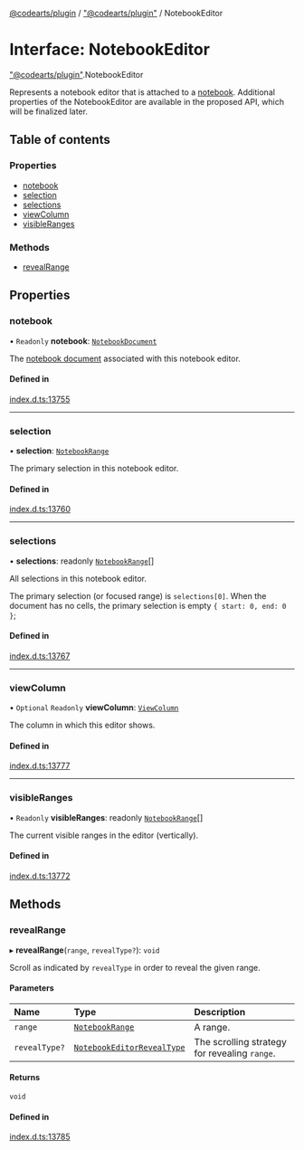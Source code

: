 [@codearts/plugin](../README.md) / ["@codearts/plugin"](../modules/_codearts_plugin_.md) / NotebookEditor

# Interface: NotebookEditor

["@codearts/plugin"](../modules/_codearts_plugin_.md).NotebookEditor

Represents a notebook editor that is attached to a [notebook](codearts_plugin_.NotebookDocument.md).
Additional properties of the NotebookEditor are available in the proposed
API, which will be finalized later.

## Table of contents

### Properties

- [notebook](codearts_plugin_.NotebookEditor.md#notebook)
- [selection](codearts_plugin_.NotebookEditor.md#selection)
- [selections](codearts_plugin_.NotebookEditor.md#selections)
- [viewColumn](codearts_plugin_.NotebookEditor.md#viewcolumn)
- [visibleRanges](codearts_plugin_.NotebookEditor.md#visibleranges)

### Methods

- [revealRange](codearts_plugin_.NotebookEditor.md#revealrange)

## Properties

### notebook

• `Readonly` **notebook**: [`NotebookDocument`](codearts_plugin_.NotebookDocument.md)

The [notebook document](codearts_plugin_.NotebookDocument.md) associated with this notebook editor.

#### Defined in

[index.d.ts:13755](https://github.com/xyz-fish/cloudide-plugin-api/blob/9927cd6/index.d.ts#L13755)

___

### selection

• **selection**: [`NotebookRange`](../classes/codearts_plugin_.NotebookRange.md)

The primary selection in this notebook editor.

#### Defined in

[index.d.ts:13760](https://github.com/xyz-fish/cloudide-plugin-api/blob/9927cd6/index.d.ts#L13760)

___

### selections

• **selections**: readonly [`NotebookRange`](../classes/codearts_plugin_.NotebookRange.md)[]

All selections in this notebook editor.

The primary selection (or focused range) is `selections[0]`. When the document has no cells, the primary selection is empty `{ start: 0, end: 0 }`;

#### Defined in

[index.d.ts:13767](https://github.com/xyz-fish/cloudide-plugin-api/blob/9927cd6/index.d.ts#L13767)

___

### viewColumn

• `Optional` `Readonly` **viewColumn**: [`ViewColumn`](../enums/codearts_plugin_.ViewColumn.md)

The column in which this editor shows.

#### Defined in

[index.d.ts:13777](https://github.com/xyz-fish/cloudide-plugin-api/blob/9927cd6/index.d.ts#L13777)

___

### visibleRanges

• `Readonly` **visibleRanges**: readonly [`NotebookRange`](../classes/codearts_plugin_.NotebookRange.md)[]

The current visible ranges in the editor (vertically).

#### Defined in

[index.d.ts:13772](https://github.com/xyz-fish/cloudide-plugin-api/blob/9927cd6/index.d.ts#L13772)

## Methods

### revealRange

▸ **revealRange**(`range`, `revealType?`): `void`

Scroll as indicated by `revealType` in order to reveal the given range.

#### Parameters

| Name | Type | Description |
| :------ | :------ | :------ |
| `range` | [`NotebookRange`](../classes/codearts_plugin_.NotebookRange.md) | A range. |
| `revealType?` | [`NotebookEditorRevealType`](../enums/codearts_plugin_.NotebookEditorRevealType.md) | The scrolling strategy for revealing `range`. |

#### Returns

`void`

#### Defined in

[index.d.ts:13785](https://github.com/xyz-fish/cloudide-plugin-api/blob/9927cd6/index.d.ts#L13785)
